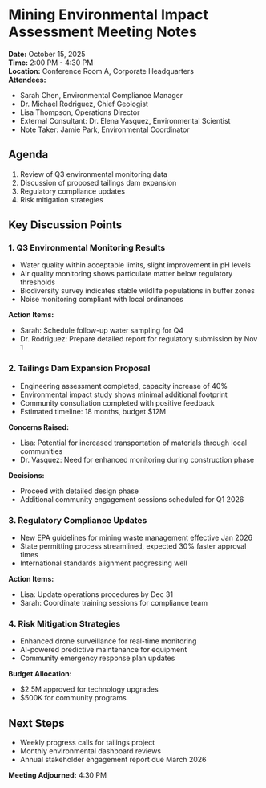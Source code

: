 # Mining Environmental Impact Assessment Meeting Notes

**Date:** October 15, 2025  
**Time:** 2:00 PM - 4:30 PM  
**Location:** Conference Room A, Corporate Headquarters  
**Attendees:**  
- Sarah Chen, Environmental Compliance Manager  
- Dr. Michael Rodriguez, Chief Geologist  
- Lisa Thompson, Operations Director  
- External Consultant: Dr. Elena Vasquez, Environmental Scientist  
- Note Taker: Jamie Park, Environmental Coordinator  

## Agenda
1. Review of Q3 environmental monitoring data
2. Discussion of proposed tailings dam expansion
3. Regulatory compliance updates
4. Risk mitigation strategies

## Key Discussion Points

### 1. Q3 Environmental Monitoring Results
- Water quality within acceptable limits, slight improvement in pH levels
- Air quality monitoring shows particulate matter below regulatory thresholds
- Biodiversity survey indicates stable wildlife populations in buffer zones
- Noise monitoring compliant with local ordinances

**Action Items:**
- Sarah: Schedule follow-up water sampling for Q4
- Dr. Rodriguez: Prepare detailed report for regulatory submission by Nov 1

### 2. Tailings Dam Expansion Proposal
- Engineering assessment completed, capacity increase of 40%
- Environmental impact study shows minimal additional footprint
- Community consultation completed with positive feedback
- Estimated timeline: 18 months, budget $12M

**Concerns Raised:**
- Lisa: Potential for increased transportation of materials through local communities
- Dr. Vasquez: Need for enhanced monitoring during construction phase

**Decisions:**
- Proceed with detailed design phase
- Additional community engagement sessions scheduled for Q1 2026

### 3. Regulatory Compliance Updates
- New EPA guidelines for mining waste management effective Jan 2026
- State permitting process streamlined, expected 30% faster approval times
- International standards alignment progressing well

**Action Items:**
- Lisa: Update operations procedures by Dec 31
- Sarah: Coordinate training sessions for compliance team

### 4. Risk Mitigation Strategies
- Enhanced drone surveillance for real-time monitoring
- AI-powered predictive maintenance for equipment
- Community emergency response plan updates

**Budget Allocation:**
- $2.5M approved for technology upgrades
- $500K for community programs

## Next Steps
- Weekly progress calls for tailings project
- Monthly environmental dashboard reviews
- Annual stakeholder engagement report due March 2026

**Meeting Adjourned:** 4:30 PM